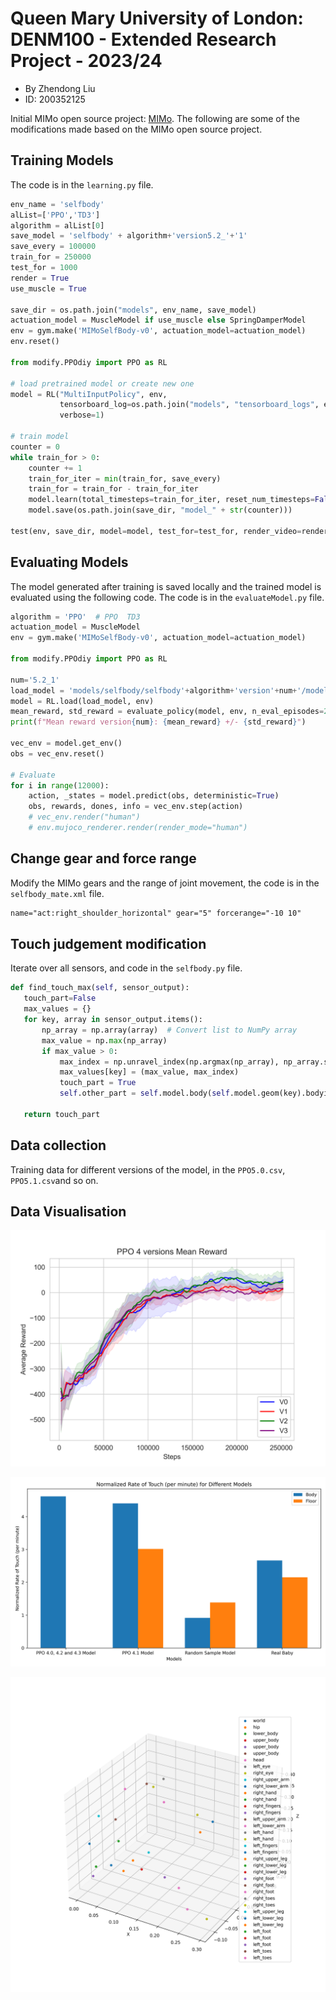 # Queen Mary University of London: DENM100 - Extended Research Project - 2023/24

- By Zhendong Liu
- ID: 200352125

Initial MIMo open source project: [MIMo](https://github.com/trieschlab/MIMo).
The following are some of the modifications made based on the MIMo open source project.

## Training Models
The code is in the `learning.py` file.
```python
env_name = 'selfbody'
alList=['PPO','TD3']
algorithm = alList[0]
save_model = 'selfbody' + algorithm+'version5.2_'+'1'
save_every = 100000
train_for = 250000
test_for = 1000
render = True
use_muscle = True

save_dir = os.path.join("models", env_name, save_model)
actuation_model = MuscleModel if use_muscle else SpringDamperModel
env = gym.make('MIMoSelfBody-v0', actuation_model=actuation_model)
env.reset()

from modify.PPOdiy import PPO as RL

# load pretrained model or create new one
model = RL("MultiInputPolicy", env,
           tensorboard_log=os.path.join("models", "tensorboard_logs", env_name, save_model),
           verbose=1)

# train model
counter = 0
while train_for > 0:
    counter += 1
    train_for_iter = min(train_for, save_every)
    train_for = train_for - train_for_iter
    model.learn(total_timesteps=train_for_iter, reset_num_timesteps=False)
    model.save(os.path.join(save_dir, "model_" + str(counter)))

test(env, save_dir, model=model, test_for=test_for, render_video=render)

```

## Evaluating Models
The model generated after training is saved locally and the trained model is evaluated using the following code. The code is in the `evaluateModel.py` file.
```python
algorithm = 'PPO'  # PPO  TD3
actuation_model = MuscleModel
env = gym.make('MIMoSelfBody-v0', actuation_model=actuation_model)

from modify.PPOdiy import PPO as RL

num='5.2_1'
load_model = 'models/selfbody/selfbody'+algorithm+'version'+num+'/model_1'
model = RL.load(load_model, env)
mean_reward, std_reward = evaluate_policy(model, env, n_eval_episodes=20,render=False)
print(f"Mean reward version{num}: {mean_reward} +/- {std_reward}")

vec_env = model.get_env()
obs = vec_env.reset()

# Evaluate
for i in range(12000):
    action, _states = model.predict(obs, deterministic=True)
    obs, rewards, dones, info = vec_env.step(action)
    # vec_env.render("human")
    # env.mujoco_renderer.render(render_mode="human")
```

## Change gear and force range
Modify the MIMo gears and the range of joint movement, the code is in the `selfbody_mate.xml` file.
```xml
name="act:right_shoulder_horizontal" gear="5" forcerange="-10 10"
```

## Touch judgement modification
Iterate over all sensors, and code in the `selfbody.py` file.
```python
def find_touch_max(self, sensor_output):
   touch_part=False
   max_values = {}
   for key, array in sensor_output.items():
       np_array = np.array(array)  # Convert list to NumPy array
       max_value = np.max(np_array)
       if max_value > 0:
           max_index = np.unravel_index(np.argmax(np_array), np_array.shape)
           max_values[key] = (max_value, max_index)
           touch_part = True
           self.other_part = self.model.body(self.model.geom(key).bodyid).name

   return touch_part
```

## Data collection
Training data for different versions of the model, in the `PPO5.0.csv`, `PPO5.1.csv`and so on.

## Data Visualisation
![](./images/versionSit.png)

![](./images/realAndmimo.png)

![](./images/bodysensor.png)




